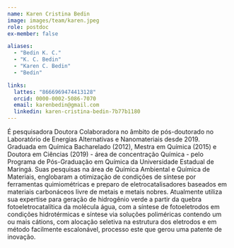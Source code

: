 ```yaml
---
name: Karen Cristina Bedin 
image: images/team/karen.jpeg
role: postdoc
ex-member: false 

aliases: 
  - "Bedin K. C." 
  - "K. C. Bedin" 
  - "Karen C. Bedin" 
  - "Bedin" 

links: 
  lattes: "8666969474413128" 
  orcid: 0000-0002-5086-7070 
  email: karenbedin@gmail.com 
  linkedin: karen-cristina-bedin-7b77b1180 
--- 
```


É pesquisadora Doutora Colaboradora no âmbito de pós-doutorado no Laboratório de Energias Alternativas e Nanomateriais desde 2019. Graduada em Química Bacharelado (2012), Mestra em Química (2015) e Doutora em Ciências (2019) - área de concentração Química - pelo Programa de Pós-Graduação em Química da Universidade Estadual de Maringá. Suas pesquisas na área de Química Ambiental e Química de Materiais, englobaram a otimização de condições de síntese por ferramentas quimiométricas e preparo de eletrocatalisadores baseados em materiais carbonáceos livre de metais e metais nobres. Atualmente utiliza sua expertise para geração de hidrogênio verde a partir da quebra fotoeletrocatalítica da molécula água, com a síntese de fotoeletrodos em condições hidrotérmicas e síntese via soluções poliméricas contendo um ou mais cátions, com alocação seletiva na estrutura dos eletrodos e em método facilmente escalonável, processo este que gerou uma patente de inovação. 
